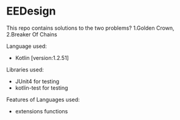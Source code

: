 # EEDesign

This repo contains solutions to the two problems? 1.Golden Crown, 2.Breaker Of Chains

Language used:
  * Kotlin [version:1.2.51]
  
Libraries used:
  * JUnit4 for testing
  * kotlin-test for testing
  
  
Features of Languages used:
  * extensions functions
  
  
